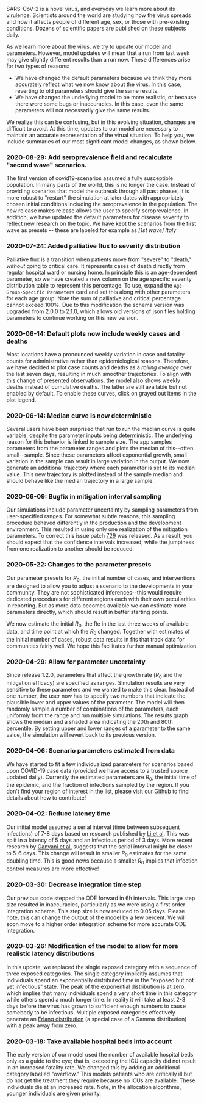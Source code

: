SARS-CoV-2 is a novel virus, and everyday we learn more about its virulence. Scientists around the world are studying
how the virus spreads and how it affects people of different age, sex, or those with pre-existing conditions. Dozens of
scientific papers are published on these subjects daily.

As we learn more about the virus, we try to update our model and parameters. However, model updates will mean that a run
from last week may give slightly different results than a run now. These differences arise for two types of reasons:

- We have changed the default parameters because we think they more accurately reflect what we now know about the virus.
  In this case, reverting to old parameters should give the same results.
- We have changed the underlying model to be more realistic, or because there were some bugs or inaccuracies. In this
  case, even the same parameters will not necessarily give the same results.

We realize this can be confusing, but in this evolving situation, changes are difficult to avoid. At this time, updates
to our model are necessary to maintain an accurate representation of the virual situation. To help you, we include
summaries of our most significant model changes, as shown below.

### 2020-08-29: Add seroprevalence field and recalculate "second wave" scenarios.

The first version of covid19-scenarios assumed a fully susceptible population. In many parts of the world, this is no
longer the case. Instead of providing scenarios that model the outbreak through all past phases, it is more robust to
"restart" the simulation at later dates with appropriately chosen initial conditions including the seroprevalence in the
population. The new release makes release allows the user to specify seroprevalence. In addition, we have updated the
default parameters for disease severity to reflect new research on the topic. We have kept the scenarios from the first
wave as presets -- these are labeled for example as _[1st wave] Italy_

### 2020-07-24: Added palliative flux to severity distribution

Palliative flux is a transition when patients move from "severe" to "death," _without_ going to critical care. It
represents cases of death directly from regular hospital ward or nursing home. In principle this is an age-dependent
parameter, so we have created a new column on the age specific severity distribution table to represent this percentage.
To use, expand the `Age-Group-Specific Parameters` card and set this along with other parameters for each age group.
Note the sum of palliative and critical percentage cannot exceed 100%. Due to this modification the schema version was
upgraded from 2.0.0 to 2.1.0, which allows old versions of json files holding parameters to continue working on this new
version.

### 2020-06-14: Default plots now include weekly cases and deaths

Most locations have a pronounced weekly variation in case and fatality counts for administrative rather than
epidemiological reasons. Therefore, we have decided to plot case counts and deaths as a _rolling average_ over the last
seven days, resulting in much smoother trajectories. To align with this change of presented observations, the model also
shows weekly deaths instead of cumulative deaths. The latter are still available but not enabled by default. To enable
these curves, click on grayed out items in the plot legend.

### 2020-06-14: Median curve is now deterministic

Several users have been surprised that run to run the median curve is quite variable, despite the parameter inputs being
deterministic. The underlying reason for this behavior is linked to sample size. The app samples parameters from the
parameter ranges and plots the median of this--often small--sample. Since these parameters affect exponential growth,
small variation in the sample can result in large variation in the output. We now generate an additional trajectory
where each parameter is set to its median value. This new trajectory is plotted instead of the sample median and should
behave like the median trajectory in a large sample.

### 2020-06-09: Bugfix in mitigation interval sampling

Our simulations include parameter uncertainty by sampling parameters from user-specified ranges. For somewhat subtle
reasons, this sampling procedure behaved differently in the production and the development environment. This resulted in
using only one realization of the mitigation parameters. To correct this issue patch
[729](https://github.com/neherlab/covid19_scenarios/pull/729/commits/35ba172229c944fa0b88efbd1e112ecdcd71e97f) was
released. As a result, you should expect that the confidence intervals increased, while the jumpiness from one
realization to another should be reduced.

### 2020-05-22: Changes to the parameter presets

Our parameter presets for $R_0$, the initial number of cases, and interventions are designed to allow you to adjust a
scenario to the developments in your community. They are not sophisticated inferences--this would require dedicated
procedures for different regions each with their own peculiarities in reporting. But as more data becomes available we
can estimate more parameters directly, which should result in better starting points.

We now estimate the initial $R_0$, the Re in the last three weeks of available data, and time point at which the $R_0$
changed. Together with estimates of the initial number of cases, robust data results in fits that track data for
communities fairly well. We hope this facilitates further manual optimization.

### 2020-04-29: Allow for parameter uncertainty

Since release 1.2.0, parameters that affect the growth rate ($R_0$ and the mitigation efficacy) are specified as ranges.
Simulation results are very sensitive to these parameters and we wanted to make this clear. Instead of one number, the
user now has to specify two numbers that indicate the plausible lower and upper values of the parameter. The model will
then randomly sample a number of combinations of the parameters, each uniformly from the range and run multiple
simulations. The results graph shows the median and a shaded area indicating the 20th and 80th percentile. By setting
upper and lower ranges of a parameter to the same value, the simulation will revert back to its previous version.

### 2020-04-06: Scenario parameters estimated from data

We have started to fit a few individualized parameters for scenarios based upon COVID-19 case data (provided we have
access to a trusted source updated daily). Currently the estimated parameters are $R_0$, the initial time of the
epidemic, and the fraction of infections sampled by the region. If you don't find your region of interest in the list,
please visit our [Github](https://github.com/neherlab/covid19_scenarios/tree/master/data) to find details about how to
contribute!

### 2020-04-02: Reduce latency time

Our initial model assumed a serial interval (time between subsequent infections) of 7-8 days based on research published
by [Li et al](https://doi.org/10.1056/NEJMoa2001316). This was split in a latency of 5 days and an infectious period of
3 days. More recent research by [Ganyani et al.](https://www.medrxiv.org/content/10.1101/2020.03.05.20031815v1) suggests
that the serial interval might be closer to 5-6 days. This change will result in smaller $R_0$ estimates for the same
doubling time. This is good news because a smaller $R_0$ implies that infection control measures are more effective!

### 2020-03-30: Decrease integration time step

Our previous code stepped the ODE forward in 6h intervals. This large step size resulted in inaccuracies, particularly
as we were using a first order integration scheme. This step size is now reduced to 0.05 days. Please note, this can
change the output of the model by a few percent. We will soon move to a higher order integration scheme for more
accurate ODE integration.

### 2020-03-26: Modification of the model to allow for more realistic latency distributions

In this update, we replaced the single exposed category with a sequence of three exposed categories. The single category
implicitly assumes that individuals spend an exponentially distributed time in the "exposed but not yet infectious"
state. The peak of the exponential distribution is at zero, which implies that many individuals spend a very short time
in this category while others spend a much longer time. In reality it will take at least 2-3 days before the virus has
grown to sufficient enough numbers to cause somebody to be infectious. Multiple exposed categories effectively generate
an [Erlang distribution](https://en.wikipedia.org/wiki/Erlang_distribution) (a special case of a Gamma distribution)
with a peak away from zero.

### 2020-03-18: Take available hospital beds into account

The early version of our model used the number of available hospital beds only as a guide to the eye; that is, exceeding
the ICU capacity did not result in an increased fatality rate. We changed this by adding an additional category labelled
"overflow." This models patients who are critically ill but do not get the treatment they require because no ICUs are
available. These individuals die at an increased rate. Note, in the allocation algorithms, younger individuals are given
priority.
